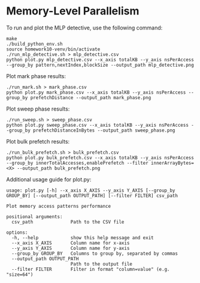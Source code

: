 # Memory-Level Parallelism

To run and plot the MLP detective, use the following command:

```
make
./build_python_env.sh
source homework10-venv/bin/activate
./run_mlp_detective.sh > mlp_detective.csv
python plot.py mlp_detective.csv --x_axis totalKB --y_axis nsPerAccess --group_by pattern,nextIndex,blockSize --output_path mlp_detective.png
```

Plot mark phase results:
```
./run_mark.sh > mark_phase.csv
python plot.py mark_phase.csv --x_axis totalKB --y_axis nsPerAccess --group_by prefetchDistance --output_path mark_phase.png
```

Plot sweep phase results:
```
./run_sweep.sh > sweep_phase.csv
python plot.py sweep_phase.csv --x_axis totalKB --y_axis nsPerAccess --group_by prefetchDistanceInBytes --output_path sweep_phase.png
```

Plot bulk prefetch results:
```
./run_bulk_prefetch.sh > bulk_prefetch.csv
python plot.py bulk_prefetch.csv --x_axis totalKB --y_axis nsPerAccess --group_by innerTotalAccesses,enablePrefetch --filter innerArrayBytes=<X> --output_path bulk_prefetch.png
```



Additional usage guide for plot.py:
```
usage: plot.py [-h] --x_axis X_AXIS --y_axis Y_AXIS [--group_by GROUP_BY] [--output_path OUTPUT_PATH] [--filter FILTER] csv_path

Plot memory access patterns performance

positional arguments:
  csv_path              Path to the CSV file

options:
  -h, --help            show this help message and exit
  --x_axis X_AXIS       Column name for x-axis
  --y_axis Y_AXIS       Column name for y-axis
  --group_by GROUP_BY   Columns to group by, separated by commas
  --output_path OUTPUT_PATH
                        Path to the output file
  --filter FILTER       Filter in format "column=value" (e.g. "size=64")
```
